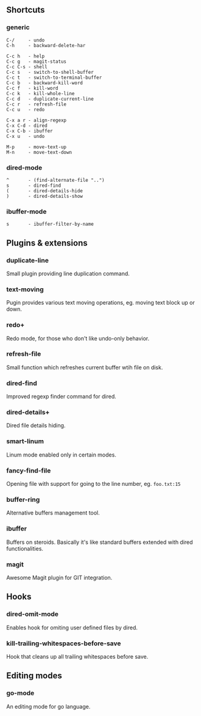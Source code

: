 ## Shortcuts

### generic

    C-/     - undo
    C-h     - backward-delete-har
    
    C-c h   - help
    C-c g   - magit-status
    C-c C-s - shell
    C-c s   - switch-to-shell-buffer
    C-c t   - switch-to-terminal-buffer
    C-c b   - backward-kill-word
    C-c f   - kill-word
    C-c k   - kill-whole-line
    C-c d   - duplicate-current-line
    C-c r   - refresh-file
    C-c u   - redo

    C-x a r - align-regexp
    C-x C-d - dired
    C-x C-b - ibuffer
    C-x u   - undo

    M-p     - move-text-up
    M-n     - move-text-down

### dired-mode

    ^       - (find-alternate-file "..")
    s       - dired-find
    (       - dired-details-hide
    )       - dired-details-show

### ibuffer-mode

    s       - ibuffer-filter-by-name

## Plugins & extensions

### duplicate-line
Small plugin providing line duplication command.

### text-moving
Pugin provides various text moving operations, eg. moving text block up or down.

### redo+
Redo mode, for those who don't like undo-only behavior.

### refresh-file
Small function which refreshes current buffer wtih file on disk.

### dired-find
Improved regexp finder command for dired.

### dired-details+
Dired file details hiding.

### smart-linum
Linum mode enabled only in certain modes.

### fancy-find-file
Opening file with support for going to the line number, eg. `foo.txt:15`

### buffer-ring
Alternative buffers management tool.

### ibuffer
Buffers on steroids. Basically it's like standard buffers extended with dired functionalities.

### magit
Awesome Magit plugin for GIT integration.

## Hooks

### dired-omit-mode
Enables hook for omiting user defined files by dired.

### kill-trailing-whitespaces-before-save
Hook that cleans up all trailing whitespaces before save.

## Editing modes

### go-mode
An editing mode for go language.
